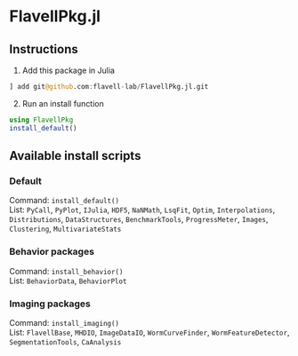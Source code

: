 # FlavellPkg.jl
## Instructions
1. Add this package in Julia  
```julia
] add git@github.com:flavell-lab/FlavellPkg.jl.git
```
2. Run an install function  
```julia
using FlavellPkg
install_default()
```

## Available install scripts
### Default
Command: `install_default()`  
List: `PyCall`, `PyPlot`, `IJulia`, `HDF5`, `NaNMath`, `LsqFit`, `Optim`, `Interpolations`, `Distributions`, `DataStructures`, `BenchmarkTools`, `ProgressMeter`, `Images`, `Clustering`, `MultivariateStats`

### Behavior packages
Command: `install_behavior()`  
List: `BehaviorData`, `BehaviorPlot`

### Imaging packages
Command: `install_imaging()`  
List: `FlavellBase`, `MHDIO`, `ImageDataIO`, `WormCurveFinder`, `WormFeatureDetector`, `SegmentationTools`, `CaAnalysis`
